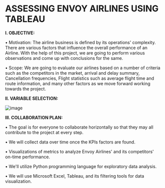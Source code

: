 # ASSESSING ENVOY AIRLINES USING TABLEAU
**I. OBJECTIVE:**

• Motivation:
The airline business is defined by its operations' complexity. There are various factors that influence the overall performance of an Airline. With the help of this project, we are going to perform various observations and come up with conclusions for the same.

• Scope:
We are going to evaluate our airlines based on a number of criteria such as the competitors in the market, arrival and delay summary, Cancellation frequencies, Flight statistics such as average flight time and route information, and many other factors as we move forward working towards the project.


**II. VARIABLE SELECTION:**

![image](https://user-images.githubusercontent.com/11815663/200677601-f38cbeb2-becd-435f-aa9a-73c4a08eea16.png)


**III.	COLLABORATION PLAN:**

•	The goal is for everyone to collaborate horizontally so that they may all contribute to the project at every step. 

•	We will collect data over time once the KPIs factors are found. 

•	Visualizations of metrics to analyze Envoy Airlines' and its competitors' on-time performance. 

•	We'll utilize Python programming language for exploratory data analysis.

•	We will use Microsoft Excel, Tableau, and its filtering tools for data visualization.

